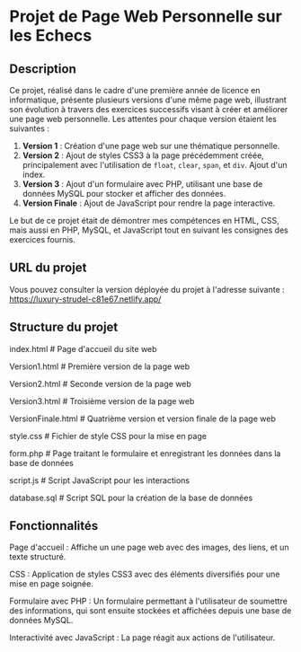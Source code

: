 # Projet de Page Web Personnelle sur les Echecs

## Description

Ce projet, réalisé dans le cadre d'une première année de licence en informatique, présente plusieurs versions d'une même page web, illustrant son évolution à travers des exercices successifs visant à créer et améliorer une page web personnelle. Les attentes pour chaque version étaient les suivantes :

1. **Version 1** : Création d'une page web sur une thématique personnelle.
2. **Version 2** : Ajout de styles CSS3 à la page précédemment créée, principalement avec l'utilisation de `float`, `clear`, `span`, et `div`. Ajout d'un index.
3. **Version 3** : Ajout d'un formulaire avec PHP, utilisant une base de données MySQL pour stocker et afficher des données.
4. **Version Finale** : Ajout de JavaScript pour rendre la page interactive.

Le but de ce projet était de démontrer mes compétences en HTML, CSS, mais aussi en PHP, MySQL, et JavaScript tout en suivant les consignes des exercices fournis.

## URL du projet

Vous pouvez consulter la version déployée du projet à l'adresse suivante :  
https://luxury-strudel-c81e67.netlify.app/

## Structure du projet

index.html # Page d'accueil du site web

Version1.html # Première version de la page web

Version2.html # Seconde version de la page web

Version3.html # Troisième version de la page web

VersionFinale.html # Quatrième version et version finale de la page web

style.css # Fichier de style CSS pour la mise en page

form.php # Page traitant le formulaire et enregistrant les données dans la base de données

script.js # Script JavaScript pour les interactions

database.sql # Script SQL pour la création de la base de données

## Fonctionnalités

Page d'accueil : Affiche un une page web avec des images, des liens, et un texte structuré.

CSS : Application de styles CSS3 avec des éléments diversifiés pour une mise en page soignée.

Formulaire avec PHP : Un formulaire permettant à l'utilisateur de soumettre des informations, qui sont ensuite stockées et affichées depuis une base de données MySQL.

Interactivité avec JavaScript : La page réagit aux actions de l'utilisateur.


